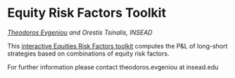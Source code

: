# Equity Risk Factors Toolkit
*[Theodoros Evgeniou](http://faculty.insead.edu/theodoros-evgeniou/) and Orestis Tsinalis, INSEAD*

This [interactive Equities Risk Factors toolkit](https://tevgeniou.github.io/EquityRiskFactors/)  computes the P&L of long-short strategies based on combinations of equity risk factors.  

For further information please contact theodoros.evgeniou at insead.edu